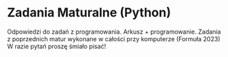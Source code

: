 # Zadania Maturalne (Python)

Odpowiedzi do zadań z programowania. Arkusz + programowanie. 
Zadania z poprzednich matur wykonane w całości przy komputerze (Formuła 2023)
W razie pytań proszę śmiało pisać!
